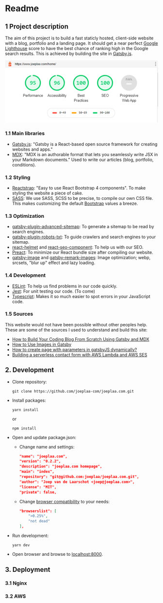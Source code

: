 # Readme

## 1 Project description

The aim of this project is to build a fast staticly hosted, client-side website with a blog, portfolio and a landing page. It should get a near perfect [Google Lighthouse](https://developers.google.com/web/tools/lighthouse/) score to have the best chance of ranking high in the Google search results. This is achieved by building the site in [Gatsby.js](https://www.gatsbyjs.com/).

![lighthouse score joeplaa.com](/content/lighthouse-20201029.png)

### 1.1 Main libraries

* [Gatsby.js](https://www.gatsbyjs.com/): "Gatsby is a React-based open source framework for creating websites and apps."
* [MDX](https://mdxjs.com/): "MDX is an authorable format that lets you seamlessly write JSX in your Markdown documents." Used to write our articles (blog, portfolio, conditions).

### 1.2 Styling

* [Reactstrap](https://reactstrap.github.io/): "Easy to use React Bootstrap 4 components". To make styling the website a piece of cake.
* [SASS](https://sass-lang.com/): We use SASS, SCSS to be precise, to compile our own CSS file. This makes customizing the default [Bootstrap](https://getbootstrap.com/docs/4.5/getting-started/theming/#sass) values a breeze.

### 1.3 Optimization

* [gatsby-plugin-advanced-sitemap](https://www.gatsbyjs.com/plugins/gatsby-plugin-advanced-sitemap/): To generate a sitemap to be read by search engines.
* [gatsby-plugin-robots-txt](https://www.gatsbyjs.com/plugins/gatsby-plugin-robots-txt/): To guide crawlers and search engines to your sitemap.
* [react-helmet](https://github.com/nfl/react-helmet) and [react-seo-component](https://github.com/spences10/react-seo-component): To help us with our SEO.
* [Preact](https://preactjs.com/): To minimize our React bundle size after compiling our website.
* [gatsby-image](https://www.gatsbyjs.com/plugins/gatsby-image/) and [gatsby-remark-images](https://www.gatsbyjs.com/plugins/gatsby-remark-images/): Image optimization; webp, srcsets, "blur up" effect and lazy loading.

### 1.4 Development

* [ESLint](https://eslint.org/): To help us find problems in our code quickly.
* [Jest](https://jestjs.io/): For unit testing our code. (To come)
* [Typescript](https://www.typescriptlang.org/): Makes it so much easier to spot errors in your JavaScript code.

### 1.5 Sources

This website would not have been possible without other peoples help. These are some of the sources I used to understand and build this site:

* [How to Build Your Coding Blog From Scratch Using Gatsby and MDX](https://www.freecodecamp.org/news/build-a-developer-blog-from-scratch-with-gatsby-and-mdx/)
* [How to Use Images in Gatsby](https://www.labnol.org/code/gatsby-images-200607)
* [How to create page with parameters in gatsbyJS dynamically?](https://stackoverflow.com/questions/61967988/how-to-create-page-with-parameters-in-gatsbyjs-dynamically)
* [Building a serverless contact form with AWS Lambda and AWS SES](https://dev.to/adnanrahic/building-a-serverless-contact-form-with-aws-lambda-and-aws-ses-4jm0)

## 2. Development

* Clone repository:

  ```console
  git clone https://github.com/joeplaa-com/joeplaa.com.git
  ```

* Install packages:

  ```console
  yarn install
  ```

  or

    ```console
   npm install
  ```

* Open and update package.json:
  * Change name and settings:

    ```json
    "name": "joeplaa.com",
    "version": "0.2.2",
    "description": "joeplaa.com homepage",
    "main": "index",
    "repository": "git@github.com:joeplaa/joeplaa.com.git",
    "author": "Joep van de Laarschot <joep@joeplaa.com>",
    "license": "MIT",
    "private": false,
    ```

  * Change [browser compatibility](https://browserslist.dev/?q=PjAuMjUlLCBub3QgZGVhZA%3D%3D) to your needs:

    ```json
    "browserslist": [
        ">0.25%",
        "not dead"
    ],
    ```

* Run development:

  ```console
  yarn dev
  ```

* Open browser and browse to [localhost:8000](http://localhost:8000).

## 3. Deployment



### 3.1 Nginx

### 3.2 AWS